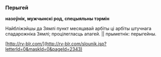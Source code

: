 ### Перыгей
**назоўнік, мужчынскі род, спецыяльны тэрмін**

Найбліжэйшы да Зямлі пункт месяцавай арбіты ці арбіты штучнага спадарожніка Зямлі; процілегласць апагей. || прыметнік: перыгейны.

<a rel="author">[http://rv-blr.com/](http://rv-blr.com/slounik.jsp?letterId=0&maskId=0&pageId=2343)</a>
